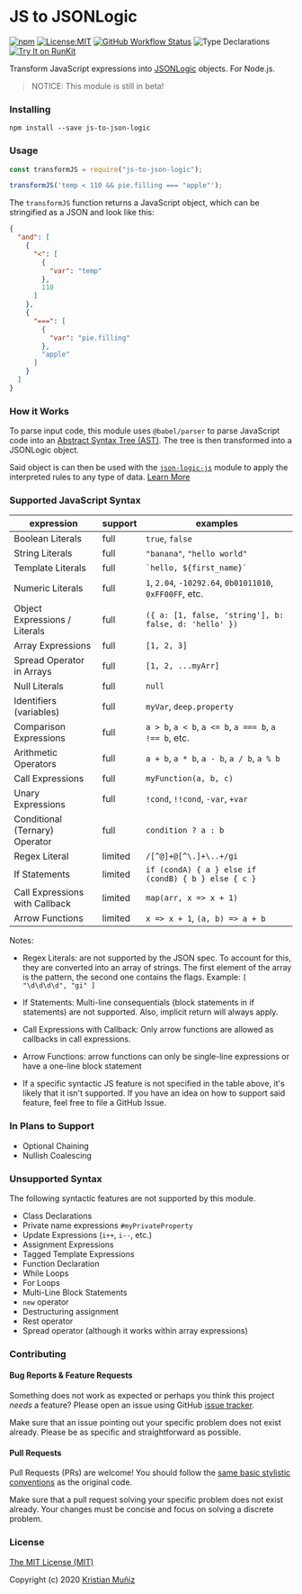 # JS to JSONLogic

[![npm](https://img.shields.io/npm/v/js-to-json-logic.svg?style=flat-square)](https://npm.im/js-to-json-logic) [![License:MIT](https://img.shields.io/badge/license-MIT-blue.svg?style=flat-square)](http://opensource.org/licenses/MIT) [![GitHub Workflow Status](https://img.shields.io/github/workflow/status/krismuniz/js-to-json-logic/build?logo=github&logoColor=white&style=flat-square)](https://github.com/krismuniz/js-to-json-logic/actions?query=workflow%3Abuild) ![Type Declarations](https://img.shields.io/npm/types/js-to-json-logic.svg?style=flat-square) [![Try It on RunKit](https://img.shields.io/badge/Try_It_on-RunKit-f55fa6?labelColor=491757&style=flat-square)](https://npm.runkit.com/js-to-json-logic)

Transform JavaScript expressions into [JSONLogic](http://jsonlogic.com) objects. For Node.js.

> NOTICE: This module is still in beta!

### Installing

```shell
npm install --save js-to-json-logic
```

### Usage

```js
const transformJS = require("js-to-json-logic");

transformJS('temp < 110 && pie.filling === "apple"');
```

The `transformJS` function returns a JavaScript object, which can be stringified as a JSON and look like this:

```json
{
  "and": [
    {
      "<": [
        {
          "var": "temp"
        },
        110
      ]
    },
    {
      "===": [
        {
          "var": "pie.filling"
        },
        "apple"
      ]
    }
  ]
}
```

### How it Works

To parse input code, this module uses `@babel/parser` to parse JavaScript code into an [Abstract Syntax Tree (AST)](https://en.wikipedia.org/wiki/Abstract_syntax_tree). The tree is then transformed into a JSONLogic object.

Said object is can then be used with the [`json-logic-js`](https://npmjs.com/package/json-logic-js) module to apply the interpreted rules to any type of data. [Learn More](http://jsonlogic.com)

### Supported JavaScript Syntax

| expression                     | support | examples                                                 |
| ------------------------------ | ------- | -------------------------------------------------------- |
| Boolean Literals               | full    | `true`, `false`                                          |
| String Literals                | full    | `"banana"`, `"hello world"`                              |
| Template Literals              | full    | <code>\`hello, \${first_name}\`</code>                   |
| Numeric Literals               | full    | `1`, `2.04`, `-10292.64`, `0b01011010`, `0xFF00FF`, etc. |
| Object Expressions / Literals  | full    | `({ a: [1, false, 'string'], b: false, d: 'hello' })`    |
| Array Expressions              | full    | `[1, 2, 3]`                                              |
| Spread Operator in Arrays      | full    | `[1, 2, ...myArr]`                                       |
| Null Literals                  | full    | `null`                                                   |
| Identifiers (variables)        | full    | `myVar`, `deep.property`                                 |
| Comparison Expressions         | full    | `a > b`, `a < b`, `a <= b`, `a === b`, `a !== b`, etc.   |
| Arithmetic Operators           | full    | `a + b`, `a * b`, `a - b`, `a / b`, `a % b`              |
| Call Expressions               | full    | `myFunction(a, b, c)`                                    |
| Unary Expressions              | full    | `!cond`, `!!cond`, `-var`, `+var`                        |
| Conditional (Ternary) Operator | full    | `condition ? a : b`                                      |
| Regex Literal                  | limited | `/[^@]+@[^\.]+\..+/gi`                                   |
| If Statements                  | limited | `if (condA) { a } else if (condB) { b } else { c }`      |
| Call Expressions with Callback | limited | `map(arr, x => x + 1)`                                   |
| Arrow Functions                | limited | `x => x + 1`, `(a, b) => a + b`                          |

Notes:

- Regex Literals: are not supported by the JSON spec. To account for this, they are converted into an array of strings. The first element of the array is the pattern, the second one contains the flags. Example: `[ "\d\d\d\d", "gi" ]`

- If Statements: Multi-line consequentials (block statements in if statements) are not supported. Also, implicit return will always apply.

- Call Expressions with Callback: Only arrow functions are allowed as callbacks in call expressions.

- Arrow Functions: arrow functions can only be single-line expressions or have a one-line block statement

- If a specific syntactic JS feature is not specified in the table above, it's likely that it isn't supported. If you have an idea on how to support said feature, feel free to file a GitHub Issue.

### In Plans to Support

- Optional Chaining
- Nullish Coalescing

### Unsupported Syntax

The following syntactic features are not supported by this module.

- Class Declarations
- Private name expressions `#myPrivateProperty`
- Update Expressions (`i++`, `i--`, etc.)
- Assignment Expressions
- Tagged Template Expressions
- Function Declaration
- While Loops
- For Loops
- Multi-Line Block Statements
- `new` operator
- Destructuring assignment
- Rest operator
- Spread operator (although it works within array expressions)

### Contributing

#### Bug Reports & Feature Requests

Something does not work as expected or perhaps you think this project _needs_ a feature? Please open an issue using GitHub [issue tracker](https://github.com/krismuniz/js-to-json-logic/issues/new).

Make sure that an issue pointing out your specific problem does not exist already. Please be as specific and straightforward as possible.

#### Pull Requests

Pull Requests (PRs) are welcome! You should follow the [same basic stylistic conventions](http://standardjs.com/rules.html) as the original code.

Make sure that a pull request solving your specific problem does not exist already. Your changes must be concise and focus on solving a discrete problem.

### License

[The MIT License (MIT)](/LICENSE)

Copyright (c) 2020 [Kristian Muñiz](https://www.krismuniz.com)

